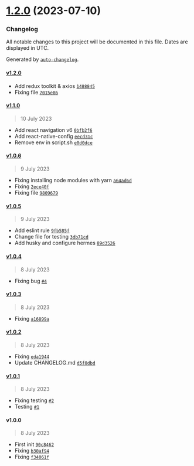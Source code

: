 # [1.2.0](https://github.com/archimondee/react-native-71-template/compare/v1.1.0...v1.2.0) (2023-07-10)

### Changelog

All notable changes to this project will be documented in this file. Dates are displayed in UTC.

Generated by [`auto-changelog`](https://github.com/CookPete/auto-changelog).

#### [v1.2.0](https://github.com/Archimondee/react-native-71-template/compare/v1.1.0...v1.2.0)

- Add redux toolkit & axios [`1488845`](https://github.com/Archimondee/react-native-71-template/commit/14888451b069575cc237db8f530fce8b813bba90)
- Fixing file [`7015e86`](https://github.com/Archimondee/react-native-71-template/commit/7015e86e32a2cee4bdfd62f893980baad77e6a46)

#### [v1.1.0](https://github.com/Archimondee/react-native-71-template/compare/v1.0.6...v1.1.0)

> 10 July 2023

- Add react navigation v6 [`0bfb2f6`](https://github.com/Archimondee/react-native-71-template/commit/0bfb2f650ffadd07afb676dee9ff8cbc5516eaa9)
- Add react-native-config [`eecd31c`](https://github.com/Archimondee/react-native-71-template/commit/eecd31c80e209bba890c4be4f69e3a4e6f2d1cfc)
- Remove env in script.sh [`e0d0dce`](https://github.com/Archimondee/react-native-71-template/commit/e0d0dce2fd378b028b9cd14d0d3b689fe92fb703)

#### [v1.0.6](https://github.com/Archimondee/react-native-71-template/compare/v1.0.5...v1.0.6)

> 9 July 2023

- Fixing installing node modules with yarn [`a64ad6d`](https://github.com/Archimondee/react-native-71-template/commit/a64ad6d5a0260af30e79053a7961051115eadce6)
- Fixing [`2ece40f`](https://github.com/Archimondee/react-native-71-template/commit/2ece40f897761e04b21b3d7214297e5bc2273bfd)
- Fixing file [`9809679`](https://github.com/Archimondee/react-native-71-template/commit/9809679da2866f08e3cfb63b82aba82a9f10d056)

#### [v1.0.5](https://github.com/Archimondee/react-native-71-template/compare/v1.0.4...v1.0.5)

> 9 July 2023

- Add eslint rule [`9fb585f`](https://github.com/Archimondee/react-native-71-template/commit/9fb585f60c30b094bd55b5ebc07c77633632d227)
- Change file for testing [`3db71cd`](https://github.com/Archimondee/react-native-71-template/commit/3db71cd93ddfe61ae27c673fb66bf25bf7ee628b)
- Add husky and configure hermes [`89d3526`](https://github.com/Archimondee/react-native-71-template/commit/89d3526c530e620dc4e13e40511b344e3e8a6023)

#### [v1.0.4](https://github.com/Archimondee/react-native-71-template/compare/v1.0.3...v1.0.4)

> 8 July 2023

- Fixing bug [`#4`](https://github.com/Archimondee/react-native-71-template/pull/4)

#### [v1.0.3](https://github.com/Archimondee/react-native-71-template/compare/v1.0.2...v1.0.3)

> 8 July 2023

- Fixing [`a16899a`](https://github.com/Archimondee/react-native-71-template/commit/a16899a739c3e0a119830bc8252bfe6e46a5ba72)

#### [v1.0.2](https://github.com/Archimondee/react-native-71-template/compare/v1.0.1...v1.0.2)

> 8 July 2023

- Fixing [`eda1944`](https://github.com/Archimondee/react-native-71-template/commit/eda19440d16ccca77cc1ae981a8f6d02b30fab0d)
- Update CHANGELOG.md [`d5f0dbd`](https://github.com/Archimondee/react-native-71-template/commit/d5f0dbda8197bd50fff0599a484f2ec2aeaf8cb6)

#### [v1.0.1](https://github.com/Archimondee/react-native-71-template/compare/v1.0.0...v1.0.1)

> 8 July 2023

- Fixing testing [`#2`](https://github.com/Archimondee/react-native-71-template/pull/2)
- Testing [`#1`](https://github.com/Archimondee/react-native-71-template/pull/1)

#### v1.0.0

> 8 July 2023

- First init [`90c8462`](https://github.com/Archimondee/react-native-71-template/commit/90c8462830d1c5119625195883bfcecfd7103992)
- Fixing [`b30af94`](https://github.com/Archimondee/react-native-71-template/commit/b30af94e0cad4a60041156dd5511f9d8675d0cee)
- Fixing [`f34061f`](https://github.com/Archimondee/react-native-71-template/commit/f34061f90e59dcab8fe039c07756d2861e627a1a)

